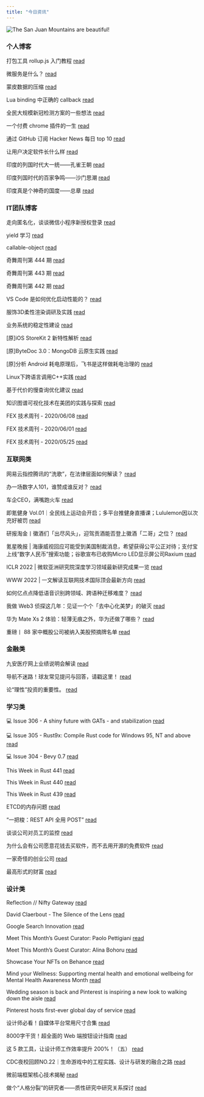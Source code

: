 ```yaml
---
title: "今日资讯"
---
```


![The San Juan Mountains are beautiful!](https://cn.bing.com/th?id=OHR.JaliscoAgave_EN-US2800710188_UHD.jpg "San Juan Mountains")

### 个人博客

   打包工具 rollup.js 入门教程 [read](http://www.ruanyifeng.com/blog/2022/05/rollup.html)

   微服务是什么？ [read](http://www.ruanyifeng.com/blog/2022/04/microservice.html)

   蒙皮数据的压缩 [read](https://blog.codingnow.com/2022/04/vertex_blend_attribute_compression.html)

   Lua binding 中正确的 callback [read](https://blog.codingnow.com/2022/04/lua_binding_callback.html)

   全民大规模新冠检测方案的一些想法 [read](https://blog.codingnow.com/2022/03/covid19_testing.html)

   一个付费 chrome 插件的一生 [read](https://blog.t9t.io/star-history-2021-01-21/)

   通过 GitHub 订阅 Hacker News 每日 top 10 [read](https://blog.t9t.io/headllines-2020-09-03/)

   让用户决定软件长什么样 [read](https://blog.t9t.io/let-user-design-2020-06-18/)

   印度的列国时代大一统——孔雀王朝 [read](https://www.kymjs.com/history/2022/05/03/01)

   印度列国时代的百家争鸣——沙门思潮 [read](https://www.kymjs.com/history/2022/05/02/01)

   印度真是个神奇的国度——总章 [read](https://www.kymjs.com/history/2022/05/01/01)

### IT团队博客

   走向匿名化，谈谈微信小程序新授权登录 [read](http://www.alloyteam.com/2021/04/15431/)

   yield 学习 [read](http://www.alloyteam.com/2021/03/15427/)

   callable-object [read](http://www.alloyteam.com/2021/03/callable-object/)

   奇舞周刊第 444 期 [read](https://weekly.75.team/issue444.html)

   奇舞周刊第 443 期 [read](https://weekly.75.team/issue443.html)

   奇舞周刊第 442 期 [read](https://weekly.75.team/issue442.html)

   VS Code 是如何优化启动性能的？ [read](https://fed.taobao.org/blog/taofed/do71ct/wpsf10)

   服饰3D柔性渲染调研及实践 [read](https://fed.taobao.org/blog/taofed/do71ct/fufsgh)

   业务系统的稳定性建设 [read](https://fed.taobao.org/blog/taofed/do71ct/fc3cy0)

   \[原\]iOS StoreKit 2 新特性解析 [read](https://blog.csdn.net/ByteDanceTech/article/details/124580758)

   \[原\]ByteDoc 3.0：MongoDB 云原生实践 [read](https://blog.csdn.net/ByteDanceTech/article/details/124549553)

   \[原\]分析 Android 耗电原理后，飞书是这样做耗电治理的 [read](https://blog.csdn.net/ByteDanceTech/article/details/124507243)

   Linux下跨语言调用C++实践 [read](https://tech.meituan.com/2022/04/21/cross-language-call.html)

   基于代价的慢查询优化建议 [read](https://tech.meituan.com/2022/04/21/slow-query-optimized-advice-driven-by-cost-model.html)

   知识图谱可视化技术在美团的实践与探索 [read](https://tech.meituan.com/2022/04/14/the-practice-and-exploration-of-knowledge-graph-visualization-technology-in-meituan.html)

   FEX 技术周刊 - 2020/06/08 [read](http://fex.baidu.com/blog/2020/06/fex-weekly-08//)

   FEX 技术周刊 - 2020/06/01 [read](http://fex.baidu.com/blog/2020/06/fex-weekly-01//)

   FEX 技术周刊 - 2020/05/25 [read](http://fex.baidu.com/blog/2020/05/fex-weekly-25//)

### 互联网类

   网易云指控腾讯的“洗歌”，在法律层面如何解读？ [read](http://www.huxiu.com/article/546919.html?f=wangzhan)

   办一场数字人101，谁赞成谁反对？ [read](http://www.huxiu.com/article/546232.html?f=wangzhan)

   车企CEO，满嘴跑火车 [read](http://www.huxiu.com/article/546469.html?f=wangzhan)

   即氪健身 Vol.01｜全民线上运动会开启；多平台推健身直播课；Lululemon因以次充好被罚 [read](https://36kr.com/p/1728126540168201)

   研报淘金丨徽酒们「出尽风头」，迎驾贡酒能否登上徽酒「二哥」之位？ [read](https://36kr.com/p/1728050922404869)

   氪星晚报 \| 海康威视回应可能受到美国制裁消息，希望获得公平公正对待；支付宝上线“数字人民币”搜索功能；谷歌宣布已收购Micro LED显示屏公司Raxium [read](https://36kr.com/p/1728055816862729)

   ICLR 2022 \| 微软亚洲研究院深度学习领域最新研究成果一览 [read](https://www.msra.cn/zh-cn/news/features/iclr-2022)

   WWW 2022 \| 一文解读互联网技术国际顶会最新方向 [read](https://www.msra.cn/zh-cn/news/features/www-2022)

   如何亿点点降低语音识别跨领域、跨语种迁移难度？ [read](https://www.msra.cn/zh-cn/news/features/cmatch-adapter)

   我做 Web3 侦探这几年：见证一个个「去中心化美梦」的破灭 [read](http://www.geekpark.net/news/301823)

   华为 Mate Xs 2 体验：轻薄无痕之外，华为还做了哪些？ [read](http://www.geekpark.net/news/301816)

   重磅丨 88 家中概股公司被纳入美股预摘牌名单 [read](http://www.geekpark.net/news/301801)

### 金融类

   九安医疗网上业绩说明会解读 [read](http://xueqiu.com/1079205489/219120776)

   导航不迷路！球友常见提问与回答，请戳这里！ [read](http://xueqiu.com/4226803442/219111054)

   论“理性”投资的重要性。 [read](http://xueqiu.com/1856225009/219010767)

### 学习类

   💻 Issue 306 - A shiny future with GATs - and stabilization [read](https://rust.libhunt.com/newsletter/306)

   💻 Issue 305 - Rust9x: Compile Rust code for Windows 95, NT and above [read](https://rust.libhunt.com/newsletter/305)

   💻 Issue 304 - Bevy 0.7 [read](https://rust.libhunt.com/newsletter/304)

   This Week in Rust 441 [read](https://this-week-in-rust.org/blog/2022/05/04/this-week-in-rust-441/)

   This Week in Rust 440 [read](https://this-week-in-rust.org/blog/2022/04/27/this-week-in-rust-440/)

   This Week in Rust 439 [read](https://this-week-in-rust.org/blog/2022/04/20/this-week-in-rust-439/)

   ETCD的内存问题 [read](https://coolshell.cn/articles/22242.html)

   “一把梭：REST API 全用 POST” [read](https://coolshell.cn/articles/22173.html)

   谈谈公司对员工的监控 [read](https://coolshell.cn/articles/22157.html)

   为什么会有公司愿意花钱去买软件，而不去用开源的免费软件 [read](https://wanqu.co/p/7581?s=rss)

   一家奇怪的创业公司 [read](https://wanqu.co/p/7580?s=rss)

   最高形式的财富 [read](https://wanqu.co/p/7579?s=rss)

### 设计类

   Reflection // Nifty Gateway [read](https://www.behance.net/gallery/142960923/Reflection-Nifty-Gateway)

   David Claerbout - The Silence of the Lens [read](https://www.behance.net/gallery/142965707/David-Claerbout-The-Silence-of-the-Lens)

   Google Search Innovation [read](https://www.behance.net/gallery/142943499/Google-Search-Innovation)

   Meet This Month’s Guest Curator: Paolo Pettigiani [read](https://medium.com/behance-blog/meet-this-months-guest-curator-paolo-pettigiani-2e6eb34415c4?source=rss-f5272b7f3182------2)

   Meet This Month’s Guest Curator: Alina Bohoru [read](https://medium.com/behance-blog/meet-this-months-guest-curator-alina-bohoru-a78369a64aa7?source=rss-f5272b7f3182------2)

   Showcase Your NFTs on Behance [read](https://medium.com/behance-blog/showcase-your-nfts-on-behance-2c48386a2336?source=rss-f5272b7f3182------2)

   Mind your Wellness: Supporting mental health and emotional wellbeing for Mental Health Awareness Month [read](https://newsroom.pinterest.com/en/post/mind-your-wellness-supporting-mental-health-and-emotional-wellbeing-for-mental-health)

   Wedding season is back and Pinterest is inspiring a new look to walking down the aisle [read](https://newsroom.pinterest.com/en/post/wedding-season-is-back-and-pinterest-is-inspiring-a-new-look-to-walking-down-the-aisle)

   Pinterest hosts first-ever global day of service [read](https://newsroom.pinterest.com/en/post/pinterest-hosts-first-ever-global-day-of-service)

   设计师必看！自媒体平台常用尺寸合集 [read](https://www.uisdc.com/we-media-size-2022)

   8000字干货！超全面的 Web 端按钮设计指南 [read](https://www.uisdc.com/web-button-design-guide)

   这 5 款工具，让设计师工作效率提升 200%！（五） [read](https://www.uisdc.com/5-practical-software-3)

   CDC夜校回顾NO.22｜生命游戏中的工程实践、设计与研发的融合之路 [read](https://cdc.tencent.com/2022/04/13/cdc%e5%a4%9c%e6%a0%a1%e5%9b%9e%e9%a1%beno-22%ef%bd%9c%e7%94%9f%e5%91%bd%e6%b8%b8%e6%88%8f%e4%b8%ad%e7%9a%84%e5%b7%a5%e7%a8%8b%e5%ae%9e%e8%b7%b5%e3%80%81%e8%ae%be%e8%ae%a1%e4%b8%8e%e7%a0%94%e5%8f%91/)

   微前端框架核心技术揭秘 [read](https://cdc.tencent.com/2022/02/22/micro-frontend-framework/)

   做个“人格分裂”的研究者——质性研究中研究关系探讨 [read](https://cdc.tencent.com/2022/02/16/%e5%81%9a%e4%b8%aa%e4%ba%ba%e6%a0%bc%e5%88%86%e8%a3%82%e7%9a%84%e7%a0%94%e7%a9%b6%e8%80%85-%e8%b4%a8%e6%80%a7%e7%a0%94%e7%a9%b6%e4%b8%ad%e7%a0%94%e7%a9%b6%e5%85%b3/)

